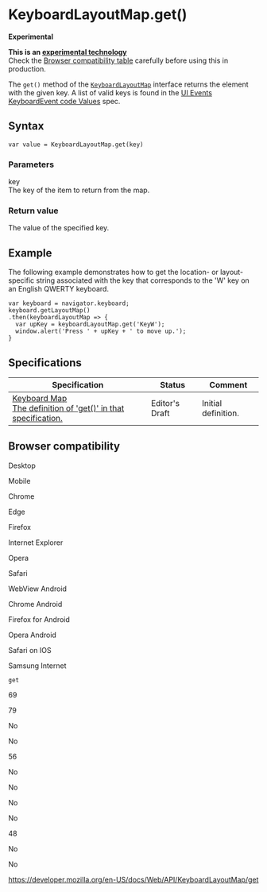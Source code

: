 KeyboardLayoutMap.get()
=======================

**Experimental**

**This is an [experimental technology](https://developer.mozilla.org/en-US/docs/MDN/Guidelines/Conventions_definitions#experimental)**  
Check the [Browser compatibility table](#browser_compatibility) carefully before using this in production.

The `get()` method of the [`KeyboardLayoutMap`](../keyboardlayoutmap) interface returns the element with the given key. A list of valid keys is found in the [UI Events KeyboardEvent code Values](https://www.w3.org/TR/uievents-code/#key-alphanumeric-writing-system) spec.

Syntax
------

    var value = KeyboardLayoutMap.get(key)

### Parameters

key  
The key of the item to return from the map.

### Return value

The value of the specified key.

Example
-------

The following example demonstrates how to get the location- or layout-specific string associated with the key that corresponds to the 'W' key on an English QWERTY keyboard.

    var keyboard = navigator.keyboard;
    keyboard.getLayoutMap()
    .then(keyboardLayoutMap => {
      var upKey = keyboardLayoutMap.get('KeyW');
      window.alert('Press ' + upKey + ' to move up.');
    }

Specifications
--------------

<table><thead><tr class="header"><th>Specification</th><th>Status</th><th>Comment</th></tr></thead><tbody><tr class="odd"><td><a href="https://wicg.github.io/keyboard-map/#keyboardlayoutmap-interface">Keyboard Map<br />
<span class="small">The definition of 'get()' in that specification.</span></a></td><td><span class="spec-ed">Editor's Draft</span></td><td>Initial definition.</td></tr></tbody></table>

Browser compatibility
---------------------

Desktop

Mobile

Chrome

Edge

Firefox

Internet Explorer

Opera

Safari

WebView Android

Chrome Android

Firefox for Android

Opera Android

Safari on IOS

Samsung Internet

`get`

69

79

No

No

56

No

No

No

No

48

No

No

<a href="https://developer.mozilla.org/en-US/docs/Web/API/KeyboardLayoutMap/get" class="_attribution-link">https://developer.mozilla.org/en-US/docs/Web/API/KeyboardLayoutMap/get</a>
